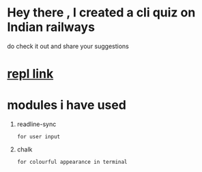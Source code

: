 # Hey there , I created a cli quiz on Indian railways
do check it out and share your suggestions
# [repl link](https://repl.it/@rohancce/assignment-2#index.js)

# modules i have used
1. readline-sync
    
       for user input
2. chalk
    
       for colourful appearance in terminal